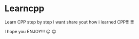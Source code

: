 # Learncpp
Learn CPP step by step
I want share yout how i learned CPP!!!!!!!

I hope you ENJOY!!! 😉 😊 
